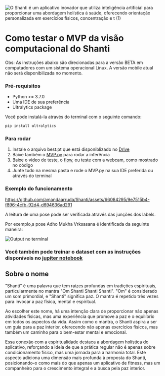 ![O Shanti é um aplicativo inovador que utiliza inteligência artificial para proporcionar uma abordagem holística à saúde, oferecendo orientação personalizada em exercícios físicos, concentração e t (1)](https://github.com/amandaarruda/Shanti/assets/66084295/f8625bf8-4c68-4ece-ad92-55730da6a1bd)


# Como testar o MVP da visão computacional do Shanti
Obs: As instruções abaixo são direcionadas para a versão BETA em computadores com um sistema operacional Linux. A versão mobile atual não será disponibilizada no momento.

### Pré-requisitos
- Python >= 3.7.0
- Uma IDE de sua preferência
- Ultralytics package

Você pode instalá-la através do terminal com o seguinte comando:
```bash
pip install ultralytics
```

### Para rodar
1. Instale o arquivo best.pt que está disponiblizado no [Drive](https://drive.google.com/file/d/1m5aCaufS1EqIC-he3QHYh73GkvFIYkBG/view?usp=sharing)
2. Baixe também o [MVP.py](https://github.com/amandaarruda/Shanti/blob/main/MVP.py) para rodar a inferência
3. Baixe o vídeo de teste, o [flow](https://github.com/amandaarruda/Shanti/blob/main/flow.mp4), ou teste com a webcam, como mostrado no código
4. Junte tudo na mesma pasta e rode o MVP.py na sua IDE preferida ou através do terminal

### Exemplo do funcionamento

https://github.com/amandaarruda/Shanti/assets/66084295/9e7515b4-f896-4cfb-92d4-d694636ad291

A leitura de uma pose pode ser verificada através das junções dos labels. 

Por exemplo,a pose Adho Mukha Vrksasana é identificada da seguinte maneira:

![Output no terminal](https://github.com/amandaarruda/Shanti/assets/66084295/d10bd85f-e908-4e57-902e-c558e66ad951)

### Você também pode treinar o dataset com as instruções disponíveis no [jupiter notebook](https://drive.google.com/file/d/1mI7jneSFV8xU2HAkgrr6YAzcYnlyM8WJ/view?usp=sharing)

## Sobre o nome
"Shanti" é uma palavra que tem raízes profundas em tradições espirituais, particularmente no mantra "Om Shanti Shanti Shanti". "Om" é considerado um som primordial, e "Shanti" significa paz. O mantra é repetido três vezes para invocar a paz física, mental e espiritual.

Ao escolher este nome, há uma intenção clara de proporcionar não apenas atividades físicas, mas uma experiência que promove a paz e o equilíbrio em todos os aspectos da vida. Assim como o mantra, o Shanti aspira a ser um guia para a paz interior, oferecendo não apenas exercícios físicos, mas também um caminho para o bem-estar mental e emocional.

Essa conexão com a espiritualidade destaca a abordagem holística do aplicativo, reforçando a ideia de que a prática regular não é apenas sobre condicionamento físico, mas uma jornada para a harmonia total. Este aspecto adiciona uma dimensão mais profunda à proposta do Shanti, posicionando-o como mais do que apenas um aplicativo de fitness, mas um companheiro para o crescimento integral e a busca pela paz interior.
